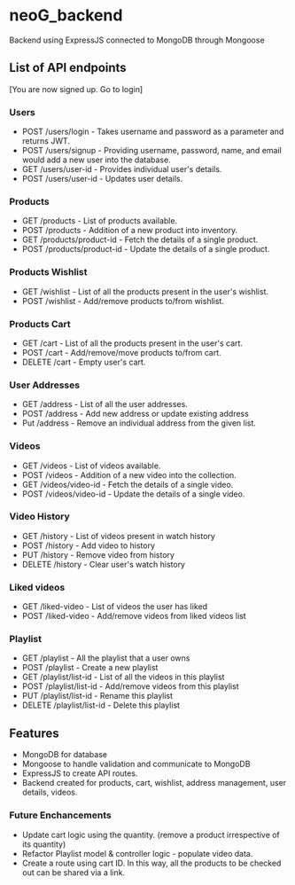 # neoG_backend
Backend using ExpressJS connected to MongoDB through Mongoose

## List of API endpoints
[You are now signed up. Go to login]
### Users
* POST /users/login - Takes username and password as a parameter and returns JWT.
* POST /users/signup - Providing username, password, name, and email would add a new user into the database.
* GET /users/user-id - Provides individual user's details.
* POST /users/user-id - Updates user details.

### Products
* GET /products - List of products available.
* POST /products - Addition of a new product into inventory.
* GET /products/product-id - Fetch the details of a single product.
* POST /products/product-id - Update the details of a single product.

### Products Wishlist
* GET /wishlist - List of all the products present in the user's wishlist.
* POST /wishlist - Add/remove products to/from wishlist.

### Products Cart
* GET /cart - List of all the products present in the user's cart.
* POST /cart - Add/remove/move products to/from cart.
* DELETE /cart - Empty user's cart.

### User Addresses
* GET /address - List of all the user addresses.
* POST /address - Add new address or update existing address
* Put /address - Remove an individual address from the given list.

### Videos
* GET /videos - List of videos available.
* POST /videos - Addition of a new video into the collection.
* GET /videos/video-id - Fetch the details of a single video.
* POST /videos/video-id - Update the details of a single video.

### Video History
* GET /history - List of videos present in watch history
* POST /history - Add video to history
* PUT /history - Remove video from history
* DELETE /history - Clear user's watch history

### Liked videos
* GET /liked-video - List of videos the user has liked
* POST /liked-video - Add/remove videos from liked videos list

### Playlist
* GET /playlist - All the playlist that a user owns
* POST /playlist - Create a new playlist
* GET /playlist/list-id - List of all the videos in this playlist
* POST /playlist/list-id - Add/remove videos from this playlist
* PUT /playlist/list-id - Rename this playlist
* DELETE /playlist/list-id - Delete this playlist
## Features
* MongoDB for database
* Mongoose to handle validation and communicate to MongoDB
* ExpressJS to create API routes.
* Backend created for products, cart, wishlist, address management, user details, videos.

### Future Enchancements
* Update cart logic using the quantity. (remove a product irrespective of its quantity)
* Refactor Playlist model & controller logic - populate video data.
* Create a route using cart ID. In this way, all the products to be checked out can be shared via a link.